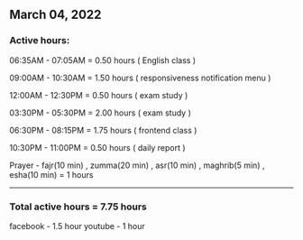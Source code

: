## March 04, 2022
### Active hours:

06:35AM - 07:05AM     = 0.50 hours ( English class )

09:00AM - 10:30AM     = 1.50 hours ( responsiveness notification menu )

12:00AM - 12:30PM     = 0.50 hours ( exam study )

03:30PM - 05:30PM     = 2.00 hours ( exam study )

06:30PM - 08:15PM     = 1.75 hours ( frontend class )

10:30PM - 11:00PM     = 0.50 hours ( daily report )

Prayer - fajr(10 min) , zumma(20 min) , asr(10 min) , maghrib(5 min) , esha(10 min) = 1 hours

----------------------------------------

### Total active hours = 7.75 hours

facebook - 1.5 hour
youtube - 1 hour

